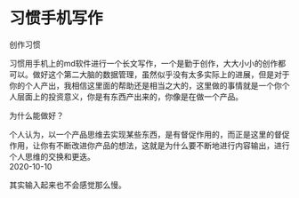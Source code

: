 # 习惯手机写作

创作习惯

习惯用手机上的md软件进行一个长文写作，一个是勤于创作，大大小小的创作都可以。做好这个第二大脑的数据管理，虽然似乎没有太多实际上的进展，但是对于你的个人产出，我相信这里面的帮助还是相当之大的，这里做的事情就是一个你个人层面上的投资意义，你是有东西产出来的，你像是在做一个产品。

为什么能做好？

个人认为，以一个产品思维去实现某些东西，是有督促作用的，而正是这里的督促作用，让你有不断改进你产品的想法，这就是为什么要不断地进行内容输出，进行个人思维的交换和更迭。  
2020-10-10

其实输入起来也不会感觉那么慢。